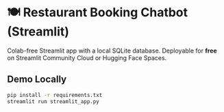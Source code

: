 # 🍽️ Restaurant Booking Chatbot (Streamlit)

Colab-free Streamlit app with a local SQLite database. Deployable for **free** on Streamlit Community Cloud or Hugging Face Spaces.

## Demo Locally
```bash
pip install -r requirements.txt
streamlit run streamlit_app.py
